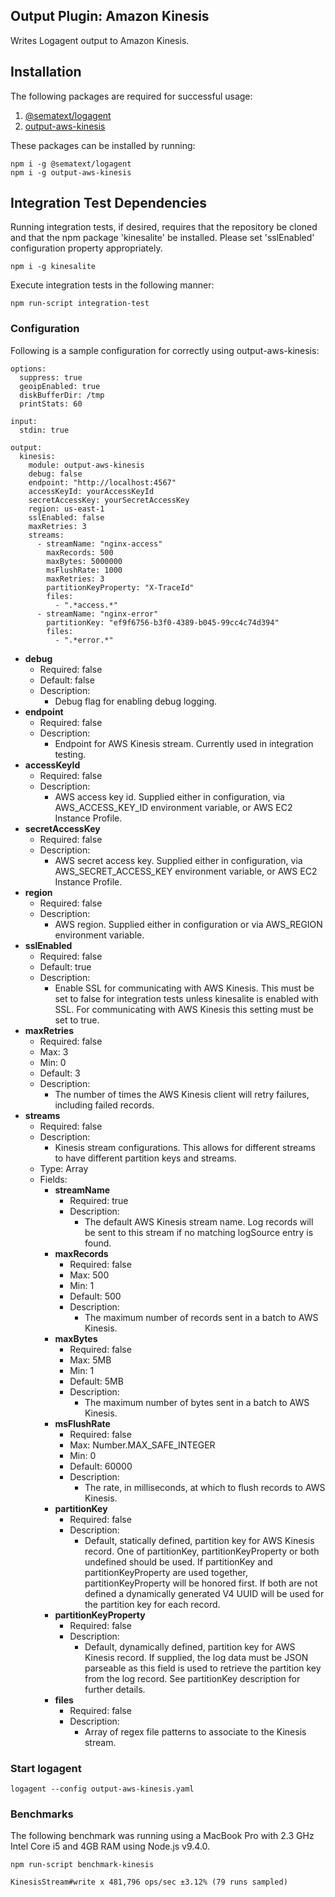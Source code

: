 ## Output Plugin: Amazon Kinesis

Writes Logagent output to Amazon Kinesis.

## Installation

The following packages are required for successful usage:

1. [@sematext/logagent](https://www.npmjs.com/package/@sematext/logagent)
2. [output-aws-kinesis](https://www.npmjs.com/package/output-aws-kinesis)

These packages can be installed by running:

```
npm i -g @sematext/logagent
npm i -g output-aws-kinesis
```

## Integration Test Dependencies

Running integration tests, if desired, requires that the repository be cloned and that the npm package 'kinesalite' be installed. Please set 'sslEnabled' configuration property appropriately.

```
npm i -g kinesalite
```

Execute integration tests in the following manner:

```
npm run-script integration-test
```

### Configuration

Following is a sample configuration for correctly using output-aws-kinesis:

```
options:
  suppress: true
  geoipEnabled: true
  diskBufferDir: /tmp
  printStats: 60

input:
  stdin: true

output:
  kinesis:
    module: output-aws-kinesis
    debug: false
    endpoint: "http://localhost:4567"
    accessKeyId: yourAccessKeyId
    secretAccessKey: yourSecretAccessKey
    region: us-east-1
    sslEnabled: false
    maxRetries: 3
    streams:
      - streamName: "nginx-access"
        maxRecords: 500
        maxBytes: 5000000
        msFlushRate: 1000
        maxRetries: 3
        partitionKeyProperty: "X-TraceId"
        files:
          - ".*access.*"
      - streamName: "nginx-error"
        partitionKey: "ef9f6756-b3f0-4389-b045-99cc4c74d394"
        files:
          - ".*error.*"
```
- **debug**
  - Required: false
  - Default: false
  - Description:
    - Debug flag for enabling debug logging.
- **endpoint**
  - Required: false
  - Description:
    - Endpoint for AWS Kinesis stream. Currently used in integration testing.
- **accessKeyId**
  - Required: false
  - Description:
    - AWS access key id. Supplied either in configuration, via AWS_ACCESS_KEY_ID environment variable, or AWS EC2 Instance Profile.
- **secretAccessKey**
  - Required: false
  - Description:
    - AWS secret access key. Supplied either in configuration, via AWS_SECRET_ACCESS_KEY environment variable, or AWS EC2 Instance Profile.
- **region**
  - Required: false
  - Description:
    - AWS region. Supplied either in configuration or via AWS_REGION environment variable.
- **sslEnabled**
  - Required: false
  - Default: true
  - Description:
    - Enable SSL for communicating with AWS Kinesis. This must be set to false for integration tests unless kinesalite is enabled with SSL. For communicating with AWS Kinesis this setting must be set to true.
- **maxRetries**
  - Required: false
  - Max: 3
  - Min: 0
  - Default: 3
  - Description:
    - The number of times the AWS Kinesis client will retry failures, including failed records.
- **streams**
  - Required: false
  - Description:
    - Kinesis stream configurations. This allows for different streams to have different partition keys and streams.
  - Type: Array
  - Fields:
    - **streamName**
      - Required: true
      - Description:
        - The default AWS Kinesis stream name. Log records will be sent to this stream if no matching logSource entry is found.
    - **maxRecords**
      - Required: false
      - Max: 500
      - Min: 1
      - Default: 500
      - Description:
        - The maximum number of records sent in a batch to AWS Kinesis.
    - **maxBytes**
      - Required: false
      - Max: 5MB
      - Min: 1
      - Default: 5MB
      - Description:
        - The maximum number of bytes sent in a batch to AWS Kinesis.
    - **msFlushRate**
      - Required: false
      - Max: Number.MAX_SAFE_INTEGER
      - Min: 0
      - Default: 60000
      - Description:
        - The rate, in milliseconds, at which to flush records to AWS Kinesis.
    - **partitionKey**
      - Required: false
      - Description:
        - Default, statically defined, partition key for AWS Kinesis record. One of partitionKey, partitionKeyProperty or both undefined should be used. If partitionKey and partitionKeyProperty are used together, partitionKeyProperty will be honored first. If both are not defined a dynamically generated V4 UUID will be used for the partition key for each record.
    - **partitionKeyProperty**
      - Required: false
      - Description:
        - Default, dynamically defined, partition key for AWS Kinesis record. If supplied, the log data must be JSON parseable as this field is used to retrieve the partition key from the log record. See partitionKey description for further details.
    - **files**
      - Required: false
      - Description:
        - Array of regex file patterns to associate to the Kinesis stream.

### Start logagent

```
logagent --config output-aws-kinesis.yaml
```

### Benchmarks

The following benchmark was running using a MacBook Pro with 2.3 GHz Intel Core i5 and 4GB RAM using Node.js v9.4.0.

```
npm run-script benchmark-kinesis

KinesisStream#write x 481,796 ops/sec ±3.12% (79 runs sampled)
```
